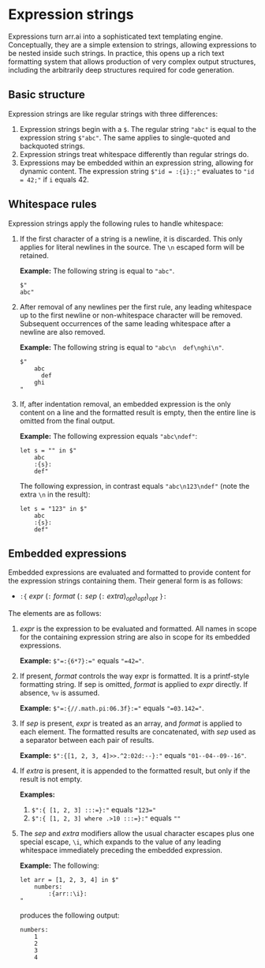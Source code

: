 # Expression strings

Expressions turn arr.ai into a sophisticated text templating engine.
Conceptually, they are a simple extension to strings, allowing expressions to be
nested inside such strings. In practice, this opens up a rich text formatting
system that allows production of very complex output structures, including the
arbitrarily deep structures required for code generation.

## Basic structure

Expression strings are like regular strings with three differences:

1. Expression strings begin with a `$`. The regular string `"abc"` is equal to
   the expression string `$"abc"`. The same applies to single-quoted and
   backquoted strings.
2. Expression strings treat whitespace differently than regular strings do.
3. Expressions may be embedded within an expression string, allowing for dynamic
   content. The expression string `$"id = :{i}:;"` evaluates to `"id = 42;"` if
   `i` equals 42.

## Whitespace rules

Expression strings apply the following rules to handle whitespace:

1. If the first character of a string is a newline, it is discarded. This only
   applies for literal newlines in the source. The `\n` escaped form will be
   retained.

   **Example:** The following string is equal to `"abc"`.

   ```text
   $"
   abc"
   ```

2. After removal of any newlines per the first rule, any leading whitespace up
   to the first newline or non-whitespace character will be removed. Subsequent
   occurrences of the same leading whitespace after a newline are also removed.

   **Example:** The following string is equal to `"abc\n  def\nghi\n"`.

   ```text
   $"
       abc
         def
       ghi
   "
   ```

3. If, after indentation removal, an embedded expression is the only content on
   a line and the formatted result is empty, then the entire line is omitted
   from the final output.

   **Example:** The following expression equals `"abc\ndef"`:

   ```text
   let s = "" in $"
       abc
       :{s}:
       def"
   ```

   The following expression, in contrast equals `"abc\n123\ndef"` (note the
   extra `\n` in the result):

   ```text
   let s = "123" in $"
       abc
       :{s}:
       def"
   ```

## Embedded expressions

Embedded expressions are evaluated and formatted to provide content for the
expression strings containing them. Their general form is as follows:

* `:{` *expr* (`:` *format* (`:` *sep* (`:` *extra*)<sub>*opt*</sub>)<sub>*opt*</sub>)<sub>*opt*</sub> `}:`

The elements are as follows:

1. *expr* is the expression to be evaluated and formatted. All names in scope
   for the containing expression string are also in scope for its embedded
   expressions.

   **Example:** `$"=:{6*7}:="` equals `"=42="`.

2. If present, *format* controls the way expr is formatted. It is a printf-style
   formatting string. If sep is omitted, *format* is applied to *expr* directly.
   If absence, `%v` is assumed.

   **Example:** `$"=:{//.math.pi:06.3f}:="` equals `"=03.142="`.

3. If *sep* is present, *expr* is treated as an array, and *format* is applied
   to each element. The formatted results are concatenated, with *sep* used as a
   separator between each pair of results.

   **Example:** `$":{[1, 2, 3, 4]>>.^2:02d:--}:"` equals `"01--04--09--16"`.

4. If *extra* is present, it is appended to the formatted result, but only if
   the result is not empty.

   **Examples:**
   1. `$":{ [1, 2, 3] :::=}:"` equals `"123="`
   2. `$":{ [1, 2, 3] where .>10 :::=}:"` equals `""`

5. The *sep* and *extra* modifiers allow the usual character escapes plus one
   special escape, `\i`, which expands to the value of any leading whitespace
   immediately preceding the embedded expression.

   **Example:** The following:

   ```text
   let arr = [1, 2, 3, 4] in $"
       numbers:
           :{arr::\i}:
   "
   ```

   produces the following output:

   ```text
   numbers:
       1
       2
       3
       4
   ```
